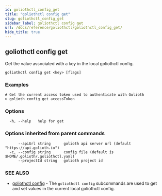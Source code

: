 ```yaml
---
id: goliothctl_config_get
title: "goliothctl config get"
slug: goliothctl_config_get
sidebar_label: goliothctl config get
url: /docs/reference/goliothctl/goliothctl_config_get/
hide_title: true
---
```

## goliothctl config get

Get the value associated with a key in the local goliothctl config.

```
goliothctl config get <key> [flags]
```

### Examples

```
# Get the current access token used to authenticate with Golioth
> golioth config get accessToken
```

### Options

```
  -h, --help   help for get
```

### Options inherited from parent commands

```
      --apiUrl string      golioth api server url (default "https://api.golioth.io")
  -c, --config string      config file (default is $HOME/.golioth/.goliothctl.yaml)
      --projectId string   golioth project id
```

### SEE ALSO

* [goliothctl config](/docs/reference/goliothctl/goliothctl_config/)	 - The `goliothctl config` subcommands are used to get and set values in the current local goliothctl config.

